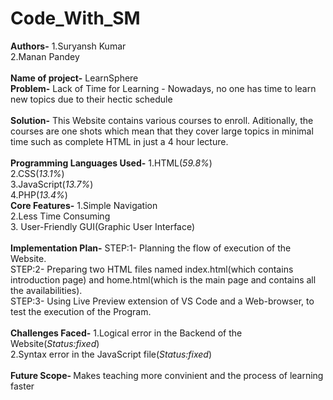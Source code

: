 # Code_With_SM
<b>Authors-</b> 1.Suryansh Kumar
<br>
        2.Manan Pandey
<br>
<br>
<b>Name of project-</b> LearnSphere
<br>
<b>Problem-</b> Lack of Time for Learning - Nowadays, no one has time to learn new topics due to their hectic schedule
<br>
<br>
<b>Solution-</b> This Website contains various courses to enroll. Aditionally, the courses are one shots which mean that they cover large topics in minimal time such as complete HTML in just a 4 hour lecture.
<br>
<br>
<b>Programming Languages Used-</b> 1.HTML(<i>59.8%</i>)
<br>
2.CSS(<i>13.1%</i>)
<br>
3.JavaScript(<i>13.7%</i>)
<br>
4.PHP(<i>13.4%</i>)
<br>
<b>Core Features-</b> 1.Simple Navigation
<br>
2.Less Time Consuming
<br>
3. User-Friendly GUI(Graphic User Interface)
<br>
<br>
<b>Implementation Plan-</b> STEP:1- Planning the flow of execution of the Website.
<br>
STEP:2- Preparing two HTML files named index.html(which contains introduction page) and home.html(which is the main page and contains all the availabilities).
<br>
STEP:3- Using Live Preview extension of VS Code and a Web-browser, to test the execution of the Program.
<br>
<br>
<b>Challenges Faced-</b> 1.Logical error in the Backend of the Website(<i>Status:fixed</i>)
<br>
2.Syntax error in the JavaScript file(<i>Status:fixed</i>)
<br>
<br>
<b>Future Scope- </b> Makes teaching more convinient and the process of learning faster
